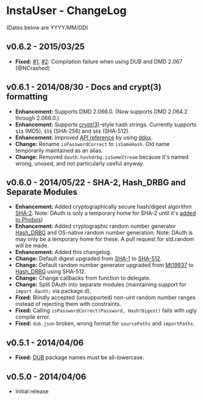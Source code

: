 InstaUser - ChangeLog
=====================

(Dates below are YYYY/MM/DD)

v0.6.2 - 2015/03/25
-------------------
- **Fixed:** [#1](https://github.com/Abscissa/InstaUser/issues/1), [#2](https://github.com/Abscissa/InstaUser/issues/2): Compilation failure when using DUB and DMD 2.067 (@NCrashed)

v0.6.1 - 2014/08/30 - Docs and crypt(3) formatting
-------------------
- **Enhancement:** Supports DMD 2.066.0. (Now supports DMD 2.064.2 through 2.066.0.)
- **Enhancement:** Supports [crypt(3)](https://en.wikipedia.org/wiki/Crypt_(C))-style hash strings. Currently supports ```$1$``` (MD5), ```$5$``` (SHA-256) and ```$6$``` (SHA-512).
- **Enhancement:** Improved [API reference](http://semitwist.com/dauth/) by using [ddox](https://github.com/rejectedsoftware/ddox).
- **Change:** Rename ```isPasswordCorrect``` to ```isSameHash```. Old name temporarily maintained as an alias.
- **Change:** Removed ```dauth.hashdrbg.isSomeStream``` because it's named wrong, unused, and not particularly useful anyway.

v0.6.0 - 2014/05/22 - SHA-2, Hash_DRBG and Separate Modules
-------------------
- **Enhancement:** Added cryptographically secure hash/digest algorithm [SHA-2](http://en.wikipedia.org/wiki/Sha2). Note: DAuth is only a temporary home for SHA-2 until it's [added to Phobos](https://github.com/D-Programming-Language/phobos/pull/2129))
- **Enhancement:** Added cryptographic random number generator [Hash_DRBG](http://csrc.nist.gov/publications/nistpubs/800-90A/SP800-90A.pdf) and OS-native random number generation. Note: DAuth is may only be a temporary home for these. A pull request for std.random will be made.
- **Enhancement:** Added this changelog.
- **Change:** Default digest upgraded from [SHA-1](http://en.wikipedia.org/wiki/SHA-1) to [SHA-512](http://en.wikipedia.org/wiki/Sha2).
- **Change:** Default random number generator upgraded from [Mt19937](http://dlang.org/phobos/std_random.html#Mt19937) to [Hash_DRBG](http://csrc.nist.gov/publications/nistpubs/800-90A/SP800-90A.pdf) using SHA-512.
- **Change:** Change callbacks from function to delegate.
- **Change:** Split DAuth into separate modules (maintaining support for ```import dauth;``` via package.d).
- **Fixed:** Blindly accepted (unsupported) non-uint random number ranges instead of rejecting them with constraints.
- **Fixed:** Calling ```isPasswordCorrect(Password, Hash!Digest)``` fails with ugly compile error.
- **Fixed:** ```dub.json``` broken, wrong format for ```sourcePaths``` and ```importPaths```.

v0.5.1 - 2014/04/06
-------------------
- **Fixed:** [DUB](http://code.dlang.org/) package names must be all-lowercase.

v0.5.0 - 2014/04/06
-------------------
- Initial release
